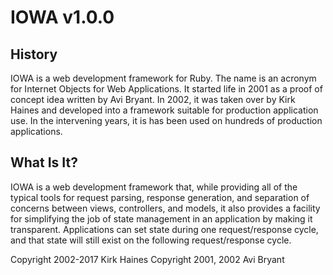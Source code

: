# IOWA v1.0.0

## History

IOWA is a web development framework for Ruby. The name is an acronym for
Internet Objects for Web Applications. It started life in 2001 as a proof of
concept idea written by Avi Bryant. In 2002, it was taken over by Kirk Haines
and developed into a framework suitable for production application use. In the
intervening years, it is has been used on hundreds of production applications.

## What Is It?

IOWA is a web development framework that, while providing all of the typical
tools for request parsing, response generation, and separation of concerns
between views, controllers, and models, it also provides a facility for
simplifying the job of state management in an application by making it
transparent. Applications can set state during one request/response cycle, and
that state will still exist on the following request/response cycle.



Copyright 2002-2017 Kirk Haines
Copyright 2001, 2002 Avi Bryant

